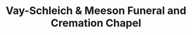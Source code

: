 ---
title: "Vay-Schleich & Meeson Funeral and Cremation Chapel"
url: /rochester/vay-schleich-and-meeson-funeral-and-cremation-chapel/
shop: funeral directors
---